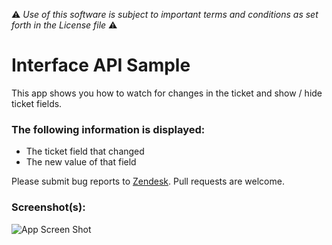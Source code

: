 :warning: *Use of this software is subject to important terms and conditions as set forth in the License file* :warning:

# Interface API Sample

This app shows you how to watch for changes in the ticket and show / hide ticket fields.

### The following information is displayed:

* The ticket field that changed
* The new value of that field

Please submit bug reports to [Zendesk](https://support.zendesk.com/requests/new). Pull requests are welcome.

### Screenshot(s):

![App Screen Shot](https://raw.github.com/zendesk/demo_apps/master/interface_api_sample/preview.gif)



